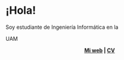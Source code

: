 # ¡Hola!

Soy estudiante de Ingeniería Informática en la <p class="text-green-400">UAM</p>

<p align="center">
  <b>
    <a href="">Mi web</a>  |  
    <a href="">CV</a>
  </b>
</p>
